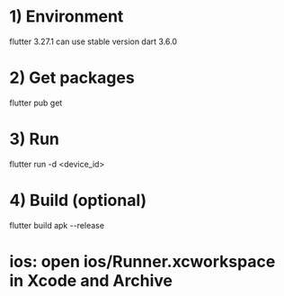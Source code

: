 # 1) Environment
flutter 3.27.1         can use stable version
dart 3.6.0

# 2) Get packages
flutter pub get

# 3) Run
flutter run -d <device_id>

# 4) Build (optional)
flutter build apk --release
# ios: open ios/Runner.xcworkspace in Xcode and Archive
